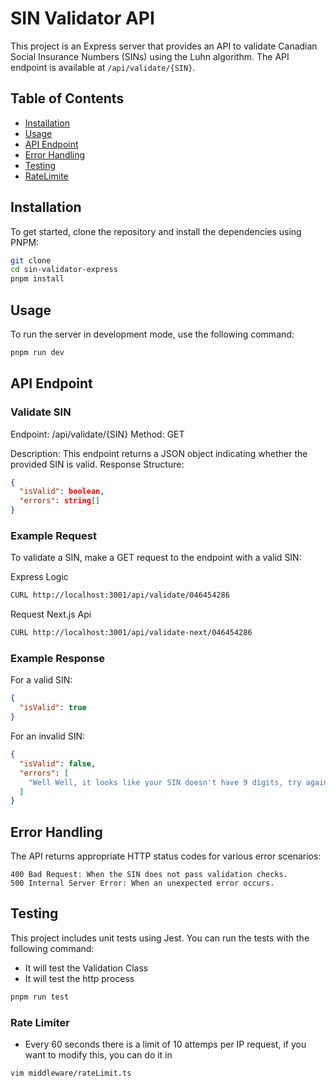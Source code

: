 # SIN Validator API

This project is an Express server that provides an API to validate Canadian Social Insurance Numbers (SINs) using the Luhn algorithm. The API endpoint is available at `/api/validate/{SIN}`.

## Table of Contents

- [Installation](#installation)
- [Usage](#usage)
- [API Endpoint](#api-endpoint)
- [Error Handling](#error-handling)
- [Testing](#testing)
- [RateLimite](#rate-limiter)

## Installation

To get started, clone the repository and install the dependencies using PNPM:

```bash
git clone
cd sin-validator-express
pnpm install
```

## Usage

To run the server in development mode, use the following command:

```bash
pnpm run dev
```

## API Endpoint

### Validate SIN

Endpoint: /api/validate/{SIN}
Method: GET

Description: This endpoint returns a JSON object indicating whether the provided SIN is valid.
Response Structure:

```json
{
  "isValid": boolean,
  "errors": string[]
}
```

### Example Request

To validate a SIN, make a GET request to the endpoint with a valid SIN:

Express Logic

```bash
CURL http://localhost:3001/api/validate/046454286
```

Request Next.js Api

```bash
CURL http://localhost:3001/api/validate-next/046454286
```

### Example Response

For a valid SIN:

```json
{
  "isValid": true
}
```

For an invalid SIN:

```json
{
  "isValid": false,
  "errors": [
    "Well Well, it looks like your SIN doesn't have 9 digits, try again"
  ]
}
```

## Error Handling

The API returns appropriate HTTP status codes for various error scenarios:

```
400 Bad Request: When the SIN does not pass validation checks.
500 Internal Server Error: When an unexpected error occurs.
```

## Testing

This project includes unit tests using Jest. You can run the tests with the following command:

- It will test the Validation Class
- It will test the http process

```bash
pnpm run test
```

### Rate Limiter

- Every 60 seconds there is a limit of 10 attemps per IP request, if you want to modify this, you can do it in

```bash
vim middleware/rateLimit.ts
```
